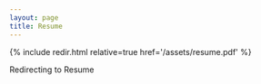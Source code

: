 ```yaml
---
layout: page
title: Resume
---
```

{% include redir.html relative=true href='/assets/resume.pdf' %}

Redirecting to Resume
